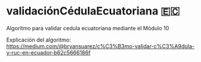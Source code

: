 # validaciónCédulaEcuatoriana 🇪🇨
Algoritmo para validar cedula ecuatoriana mediante el Módulo 10

Explicación del algoritmo:
https://medium.com/@bryansuarez/c%C3%B3mo-validar-c%C3%A9dula-y-ruc-en-ecuador-b62c5666186f
